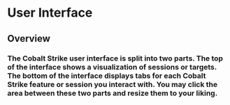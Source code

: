 # User Interface

## Overview

### The Cobalt Strike user interface is split into two parts. The top of the interface shows a visualization of sessions or targets. The bottom of the interface displays tabs for each Cobalt Strike feature or session you interact with. You may click the area between these two parts and resize them to your liking.

